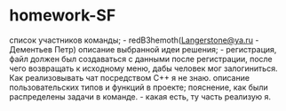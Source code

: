 # homework-SF
список участников команды; - redB3hemoth(Langerstone@ya.ru - Дементьев Петр)
описание выбранной идеи решения; - регистрация, файл должен был создаваться с данными после регистрации, после чего возвращать к исходному меню, дабы человек мог залогиниться. Как реализовывать чат посредством С++ я не знаю.
описание пользовательских типов и функций в проекте;
пояснение, как были распределены задачи в команде. - какая есть, ту часть реализую я.
